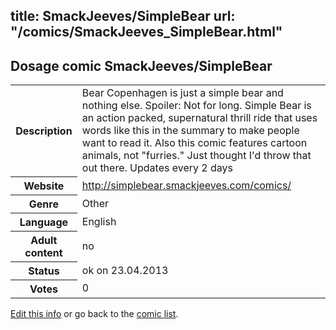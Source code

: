 title: SmackJeeves/SimpleBear
url: "/comics/SmackJeeves_SimpleBear.html"
---
Dosage comic SmackJeeves/SimpleBear
-----------------------------------------

<p id="msg"></p>
<script type="text/javascript">
if (window.location.search === '?edit_info_mail=sent_ok') {
  var elem = document.getElementById("msg");
  elem.innerHTML = 'Edited information sucessfully sent.';
  elem.className = 'ok';
}
</script>
<table class="comicinfo">
<tr>
<th>Description</th><td>Bear Copenhagen is just a simple bear and nothing else. Spoiler: Not for long. Simple Bear is an action packed, supernatural thrill ride that uses words like this in the summary to make people want to read it. Also this comic features cartoon animals, not &quot;furries.&quot; Just thought I'd throw that out there. Updates every 2 days</td>
</tr>
<tr>
<th>Website</th><td><a href="http://simplebear.smackjeeves.com/comics/">http://simplebear.smackjeeves.com/comics/</a></td>
</tr>
<tr>
<th>Genre</th><td>Other</td>
</tr>
<tr>
<th>Language</th><td>English</td>
</tr>
<tr>
<th>Adult content</th><td>no</td>
</tr>
<tr>
<th>Status</th><td>ok on 23.04.2013</td>
</tr>
<tr>
<th>Votes</th><td>0</td>
</tr>
</table>

[Edit this info](SmackJeeves_SimpleBear_edit.html) or go back to the [comic list](../comic-index.html).
